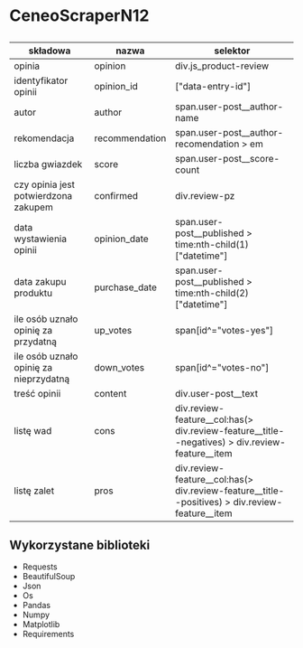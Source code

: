 # CeneoScraperN12
##
| składowa | nazwa | selektor |
| --- | --- | --- |
| opinia | opinion | div.js_product-review |
| identyfikator opinii | opinion_id | ["data-entry-id"] |
| autor | author | span.user-post__author-name |
| rekomendacja | recommendation | span.user-post__author-recomendation > em |
| liczba gwiazdek | score | span.user-post__score-count |
| czy opinia jest potwierdzona zakupem | confirmed | div.review-pz |
| data wystawienia opinii | opinion_date | span.user-post__published > time:nth-child(1)["datetime"] |
| data zakupu produktu | purchase_date | span.user-post__published > time:nth-child(2)["datetime"] |
| ile osób uznało opinię za przydatną | up_votes | span[id^="votes-yes"] |
| ile osób uznało opinię za nieprzydatną | down_votes | span[id^="votes-no"] |
| treść opinii | content | div.user-post__text |
| listę wad | cons | div.review-feature__col:has(> div.review-feature__title--negatives) > div.review-feature__item |
| listę zalet | pros | div.review-feature__col:has(> div.review-feature__title--positives) > div.review-feature__item |
## Wykorzystane biblioteki
* Requests
* BeautifulSoup
* Json
* Os
* Pandas
* Numpy
* Matplotlib
* Requirements